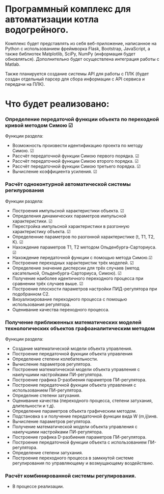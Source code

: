 # Программный комплекс для автоматизации котла водогрейного.

Комплекс будет представлять из себя веб-приложение, 
написанное на Python с использованием фреймворка Flask, Bootstrap, JavaScript,
а также библиотек Matplotlib, SciPy, NumPy (информация будет обновляться).
Дополнительно будет осуществлена интеграция работы с Matlab. 

Также планируется создание системы API для работы с ПЛК (будет создан отдельный парсер 
для сбора информации с API сервиса и передачи на ПЛК).

# Что будет реализовано:

### Определение передаточой функции объекта по переходной кривой методом Симою ☑

Функции раздела:

- Возможность произвести идентификацию проекта по методу Симою. ☑
- Рассчёт передаточной функции Симою первого порядка. ☑
- Рассчёт передаточной функции Симою второго порядка. ☑
- Рассчёт передаточной функции Симою третьего порядка. ☑
- Вычисление коэффициента усиления. ☑

### Расчёт одноконтурной автоматической системы регилурования

Функции раздела:

- Построения импульсной характеристики объекта. ☑
- Определения динамических параметров импульсной характеристики. ☑
- Перестройка импульсной характеристики в разгонную характеристику объекта. ☑
- Определенние параметров по разгонной характеристике (t, T1, T2, K). ☑
- Нахождение параметров T1, T2 методом Ольденбурга-Сарториуса. ☑
- Нахождение передаточной функции с помощью метода Симою.☑
- Построение переходных характеристик трёх моделей. ☑
- Определение значение дисперсии для трёх случаев (метод касательной, Ольденбурга-Сарториуса, Симою). ☑
- Получение наиболее идентичного переходного процесса при сравнении трёх случаев выше. ☑
- Построение плоскости параметров настройки ПИД-регулятора при подобранном C2.
- Визуализирование переходного процесса с помощью использования регулятора.
- Оценивание качества переходного процесса.

### Получение приближенных математических моделей технологических объектов графоаналитическим методом

Функции раздела:

- Создание математической модели объекта управления.
- Построение передаточной фукнции объекта управления
- Определение степени колебательности.
- Вычисление параметров регулятора.
- Построение математической модели объекта управления с наилучшими настройками ПИ-регулятора.
- Построение графика D-разбиения параметров ПИ-регулятора.
- Построение передаточной фукнции объекта управления с использованием ПИ-регулятора.
- Определние степени затухания.
- Оценивание качества (переходного процесса, степени затухания, длительности и т.д).
- Определение параметров объекта графическим методом.
- Подстановка s и получение передаточной функции вида W (m,ij)инв.
- Вычисление параметров регулятора.
- Получение математической модели объекта управления с наилучшими настройками ПИ-регулятора.
- Построение графика D-разбиения параметров ПИ-регулятора.
- Построение передаточной функции объекта с использованием ПИ-регулятора.
- Определение степени затухания.
- Построение переходного процесса в замкнутой системе регулирования по управляющему и возмущающему воздействию.

### Расчёт комбинированной системы регулирования.

- В процессе реализации.